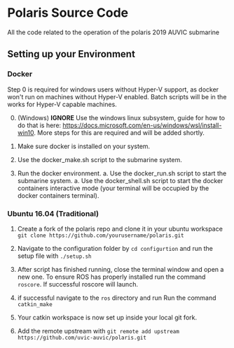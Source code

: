 # Polaris Source Code

All the code related to the operation of the polaris 2019 AUVIC submarine

## Setting up your Environment

### Docker

Step 0 is required for windows users without Hyper-V support, as docker won't run on machines without Hyper-V enabled. Batch scripts will be in the works for Hyper-V capable machines.

0. (Windows) **IGNORE** Use the windows linux subsystem, guide for how to do that is here: https://docs.microsoft.com/en-us/windows/wsl/install-win10. More steps for this are required and will be added shortly.

1. Make sure docker is installed on your system.

2. Use the docker_make.sh script to the submarine system.

3. Run the docker environment.
  a. Use the docker_run.sh script to start the submarine system.
  a. Use the docker_shell.sh script to start the docker containers interactive mode (your terminal will be occupied by the docker containers terminal).

### Ubuntu 16.04 (Traditional)

1. Create a fork of the polaris repo and clone it in your ubuntu workspace `git clone https://github.com/yourusername/polaris.git`

2. Navigate to the configuration folder by `cd configurtion` and run the setup file with `./setup.sh`

3. After script has finished running, close the terminal window and open a new one. To ensure ROS has properly installed run the command `roscore`. If successful roscore will launch.

4. if successful navigate to the `ros` directory and run Run the command `catkin_make`

5. Your catkin workspace is now set up inside your local git fork.

6. Add the remote upstream with `git remote add upstream https://github.com/uvic-auvic/polaris.git`
